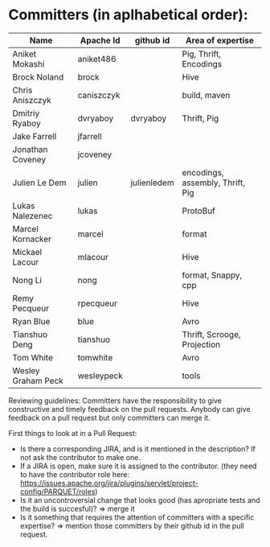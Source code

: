 # Committers (in aplhabetical order):

| Name               | Apache Id  | github id   | Area of expertise                |
|--------------------|------------|-------------|----------------------------------|
| Aniket Mokashi     | aniket486  |             | Pig, Thrift, Encodings           |
| Brock Noland       | brock      |             | Hive                             |
| Chris Aniszczyk    | caniszczyk |             | build, maven                     |
| Dmitriy Ryaboy     | dvryaboy   | dvryaboy    | Thrift, Pig                      |
| Jake Farrell       | jfarrell   |             |                                  |
| Jonathan Coveney   | jcoveney   |             |                                  |
| Julien Le Dem      | julien     | julienledem | encodings, assembly, Thrift, Pig |
| Lukas Nalezenec    | lukas      |             | ProtoBuf                         |
| Marcel Kornacker   | marcel     |             | format                           |
| Mickael Lacour     | mlacour    |             | Hive                             |
| Nong Li            | nong       |             | format, Snappy, cpp              |
| Remy Pecqueur      | rpecqueur  |             | Hive                             |
| Ryan Blue          | blue       |             | Avro                             |
| Tianshuo Deng      | tianshuo   |             | Thrift, Scrooge, Projection      |
| Tom White          | tomwhite   |             | Avro                             |
| Wesley Graham Peck | wesleypeck |             | tools                            |

Reviewing guidelines:
Committers have the responsibility to give constructive and timely feedback on the pull requests.
Anybody can give feedback on a pull request but only committers can merge it.

First things to look at in a Pull Request:
 - Is there a corresponding JIRA, and is it mentioned in the description? If not ask the contributor to make one.
 - If a JIRA is open, make sure it is assigned to the contributor. (they need to have the contributor role here: https://issues.apache.org/jira/plugins/servlet/project-config/PARQUET/roles)
 - Is it an uncontroversial change that looks good (has apropriate tests and the build is succesful)? => merge it
 - Is it something that requires the attention of committers with a specific expertise? => mention those committers by their github id in the pull request.
